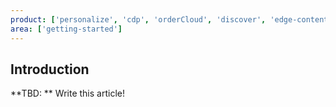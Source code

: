 ```yaml
---
product: ['personalize', 'cdp', 'orderCloud', 'discover', 'edge-content-hub', 'content-hub', 'dam', 'send' ]
area: ['getting-started']
---
```


## Introduction

**TBD: ** Write this article!
